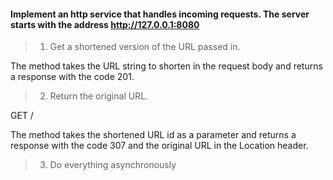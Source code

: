 #### Implement an http service that handles incoming requests. The server starts with the address http://127.0.0.1:8080

> 1. Get a shortened version of the URL passed in.

The method takes the URL string to shorten in the request body and returns a response with the code 201.

>2. Return the original URL.

GET /<short-url-id>

The method takes the shortened URL id as a parameter and returns a response with the code 307 and the original URL in the Location header.

> 3. Do everything asynchronously